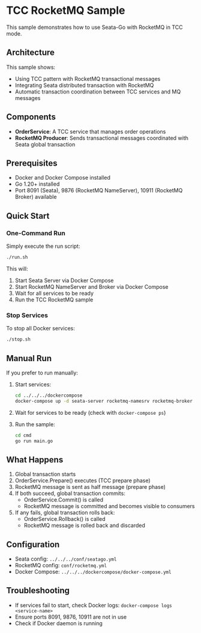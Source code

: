 <!--
  ~ Licensed to the Apache Software Foundation (ASF) under one or more
  ~ contributor license agreements.  See the NOTICE file distributed with
  ~ this work for additional information regarding copyright ownership.
  ~ The ASF licenses this file to You under the Apache License, Version 2.0
  ~ (the "License"); you may not use this file except in compliance with
  ~ the License.  You may obtain a copy of the License at
  ~
  ~     http://www.apache.org/licenses/LICENSE-2.0
  ~
  ~ Unless required by applicable law or agreed to in writing, software
  ~ distributed under the License is distributed on an "AS IS" BASIS,
  ~ WITHOUT WARRANTIES OR CONDITIONS OF ANY KIND, either express or implied.
  ~ See the License for the specific language governing permissions and
  ~ limitations under the License.
-->

# TCC RocketMQ Sample

This sample demonstrates how to use Seata-Go with RocketMQ in TCC mode.

## Architecture

This sample shows:
- Using TCC pattern with RocketMQ transactional messages
- Integrating Seata distributed transaction with RocketMQ
- Automatic transaction coordination between TCC services and MQ messages

## Components

- **OrderService**: A TCC service that manages order operations
- **RocketMQ Producer**: Sends transactional messages coordinated with Seata global transaction

## Prerequisites

- Docker and Docker Compose installed
- Go 1.20+ installed
- Port 8091 (Seata), 9876 (RocketMQ NameServer), 10911 (RocketMQ Broker) available

## Quick Start

### One-Command Run

Simply execute the run script:

```bash
./run.sh
```

This will:
1. Start Seata Server via Docker Compose
2. Start RocketMQ NameServer and Broker via Docker Compose
3. Wait for all services to be ready
4. Run the TCC RocketMQ sample

### Stop Services

To stop all Docker services:

```bash
./stop.sh
```

## Manual Run

If you prefer to run manually:

1. Start services:
   ```bash
   cd ../../../dockercompose
   docker-compose up -d seata-server rocketmq-namesrv rocketmq-broker
   ```

2. Wait for services to be ready (check with `docker-compose ps`)

3. Run the sample:
   ```bash
   cd cmd
   go run main.go
   ```

## What Happens

1. Global transaction starts
2. OrderService.Prepare() executes (TCC prepare phase)
3. RocketMQ message is sent as half message (prepare phase)
4. If both succeed, global transaction commits:
   - OrderService.Commit() is called
   - RocketMQ message is committed and becomes visible to consumers
5. If any fails, global transaction rolls back:
   - OrderService.Rollback() is called
   - RocketMQ message is rolled back and discarded

## Configuration

- Seata config: `../../../conf/seatago.yml`
- RocketMQ config: `conf/rocketmq.yml`
- Docker Compose: `../../../dockercompose/docker-compose.yml`

## Troubleshooting

- If services fail to start, check Docker logs: `docker-compose logs <service-name>`
- Ensure ports 8091, 9876, 10911 are not in use
- Check if Docker daemon is running

